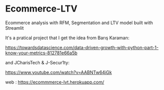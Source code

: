 # Ecommerce-LTV
Ecommerce analysis with RFM, Segmentation and LTV model built with Streamlit

It's a pratical project that I get the idea from Barış Karaman: 

https://towardsdatascience.com/data-driven-growth-with-python-part-1-know-your-metrics-812781e66a5b

and JCharisTech & J-Secur1ty:

https://www.youtube.com/watch?v=AABNTw64iGk

web : https://ecommmerce-lvt.herokuapp.com/
